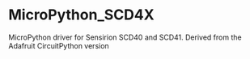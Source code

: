 # MicroPython_SCD4X
MicroPython driver for Sensirion SCD40 and SCD41. Derived from the Adafruit CircuitPython version
